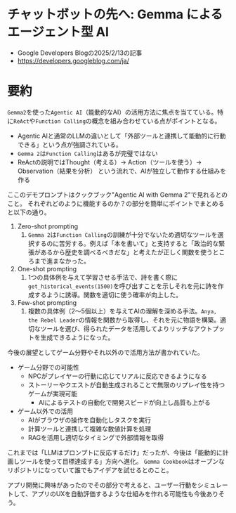 # チャットボットの先へ: Gemma によるエージェント型 AI
- Google Developers Blogの2025/2/13の記事
- https://developers.googleblog.com/ja/

# 要約
`Gemma2`を使った`Agentic AI`（能動的なAI）の活用方法に焦点を当てている。特に`ReAct`や`Function Calling`の概念を組み合わせている点がポイントとなる。

- Agentic AIと通常のLLMの違いとして「外部ツールと連携して能動的に行動できる」という点が強調されている。
- `Gemma 2`は`Function Calling`はあるが完璧ではない
- ReActの説明ではThought（考える）→ Action（ツールを使う）→ Observation（結果を分析） という流れで、AIが独立して動作する仕組みを作る

ここのデモプロンプトはクックブック"Agentic AI with Gemma 2"で見れるとのこと。
それぞれどのように機能するのか？の部分を簡単にポイントでまとめると以下の通り。

1. Zero-shot prompting
   1. `Gemma 2`は`Function Calling`の訓練が十分でないため適切なツールを選択するのに苦労する。例えば「本を書いて」と支持すると「政治的な緊張があるから歴史を調べるべきだな」と考えたが正しく関数を使うところまで進まなかった。
2. One-shot prompting
   1. 1つの具体例を与えて学習させる手法で、詩を書く際に`get_historical_events(1500)`を呼び出すことを示しそれを元に詩を作成するように誘導。関数を適切に使う確率が向上した。
3. Few-shot prompting
   1. 複数の具体例（2〜5個以上）を与えてAIの理解を深める手法。`Anya, the Rebel Leader`の情報を関数から取得し、それを元に物語を構築。適切なツールを選び、得られたデータを活用してよりリッチなアウトプットを生成できるようになった。

今後の展望としてゲーム分野やそれ以外ので活用方法が書かれていた。

- ゲーム分野での可能性
  - NPCがプレイヤーの行動に応じてリアルに反応できるようになる
  - ストーリーやクエストが自動生成されることで無限のリプレイ性を持つゲームが実現可能
	- AIによるテストの自動化で開発スピードが向上し品質も上がる
- ゲーム以外での活用
	- AIがブラウザの操作を自動化しタスクを実行
	- 計算ツールと連携して複雑な数値計算を処理
	- RAGを活用し適切なタイミングで外部情報を取得

これまでは「LLMはプロンプトに反応するだけ」だったが、今後は「能動的に計画しツールを使って目標達成する」方向へ進化。
`Gemma Cookbook`はオープンなリポジトリになっていて誰でもアイデアを試せるとのこと。

アプリ開発に興味があったのでその部分で考えると、ユーザー行動をシミュレートして、アプリのUXを自動評価するような仕組みを作れる可能性も今後ありそう。